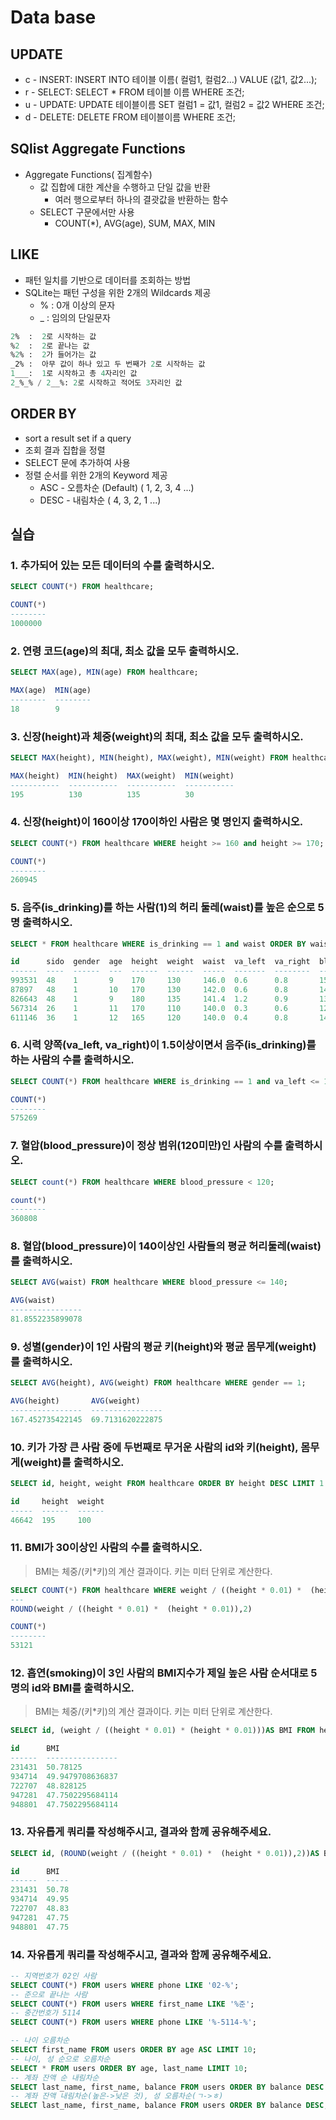 # Data base
## UPDATE
- c - INSERT: INSERT INTO 테이블 이름( 컬럼1, 컬럼2...) VALUE (값1, 값2...);
- r - SELECT: SELECT * FROM 테이블 이름 WHERE 조건;
- u - UPDATE: UPDATE 테이블이름 SET 컬럼1 = 값1, 컬럼2 = 값2 WHERE 조건;
- d - DELETE: DELETE FROM 테이블이름 WHERE 조건; 

## SQlist Aggregate Functions
- Aggregate Functions( 집계함수)
    - 값 집합에 대한 계산을 수행하고 단일 값을 반환
        - 여러 행으로부터 하나의 결괏값을 반환하는 함수
    - SELECT 구문에서만 사용
        - COUNT(*), AVG(age), SUM, MAX, MIN

## LIKE
- 패턴 일치를 기반으로 데이터를 조회하는 방법
- SQLite는 패턴 구성을 위한 2개의 Wildcards 제공
    - % : 0개 이상의 문자
    - _  : 임의의 단일문자
```sql
2%  :  2로 시작하는 값
%2  :  2로 끝나는 값
%2% :  2가 들어가는 값
_2% :  아무 값이 하나 있고 두 번째가 2로 시작하는 값
1___:  1로 시작하고 총 4자리인 값
2_%_% / 2__%: 2로 시작하고 적어도 3자리인 값
```

## ORDER BY
- sort a result set if a query
- 조회 결과 집합을 정렬
- SELECT 문에 추가하여 사용
- 정렬 순서를 위한 2개의 Keyword 제공
    - ASC - 오름차순 (Default)   ( 1, 2, 3, 4 ...)
    - DESC -  내림차순              ( 4, 3, 2, 1 ...)


## 실습
### 1. 추가되어 있는 모든 데이터의 수를 출력하시오.
```sql
SELECT COUNT(*) FROM healthcare;
```
```sql
COUNT(*)
--------
1000000
```

### 2. 연령 코드(age)의 최대, 최소 값을 모두 출력하시오. 
```sql
SELECT MAX(age), MIN(age) FROM healthcare;
```
```sql
MAX(age)  MIN(age)
--------  --------
18        9
```

### 3. 신장(height)과 체중(weight)의 최대, 최소 값을 모두 출력하시오.
```sql
SELECT MAX(height), MIN(height), MAX(weight), MIN(weight) FROM healthcare;
```
```sql
MAX(height)  MIN(height)  MAX(weight)  MIN(weight)
-----------  -----------  -----------  -----------
195          130          135          30
```

### 4. 신장(height)이 160이상 170이하인 사람은 몇 명인지 출력하시오.
```sql
SELECT COUNT(*) FROM healthcare WHERE height >= 160 and height >= 170;
```
```sql
COUNT(*)
--------
260945
```


### 5. 음주(is_drinking)를 하는 사람(1)의 허리 둘레(waist)를 높은 순으로 5명 출력하시오. 
```sql
SELECT * FROM healthcare WHERE is_drinking == 1 and waist ORDER BY waist DESC LIMIT 5;
```
```sql
id      sido  gender  age  height  weight  waist  va_left  va_right  blood_pressure  smoking  is_drinking
------  ----  ------  ---  ------  ------  -----  -------  --------  --------------  -------  -----------
993531  48    1       9    170     130     146.0  0.6      0.8       150             3        1
87897   48    1       10   170     130     142.0  0.6      0.8       140             1        1
826643  48    1       9    180     135     141.4  1.2      0.9       136             3        1
567314  26    1       11   170     110     140.0  0.3      0.6       125             3        1
611146  36    1       12   165     120     140.0  0.4      0.8       141             3        1
```

### 6. 시력 양쪽(va_left, va_right)이 1.5이상이면서 음주(is_drinking)를 하는 사람의 수를 출력하시오.
```sql
SELECT COUNT(*) FROM healthcare WHERE is_drinking == 1 and va_left <= 1.5 and  va_right <= 1.5;
```
```sql
COUNT(*)
--------
575269
```

### 7. 혈압(blood_pressure)이 정상 범위(120미만)인 사람의 수를 출력하시오.
```sql
SELECT count(*) FROM healthcare WHERE blood_pressure < 120;
```
```sql
count(*)
--------
360808
```

### 8. 혈압(blood_pressure)이 140이상인 사람들의 평균 허리둘레(waist)를 출력하시오.
```sql
SELECT AVG(waist) FROM healthcare WHERE blood_pressure <= 140;
```
```sql
AVG(waist)
----------------
81.8552235899078
```

### 9. 성별(gender)이 1인 사람의 평균 키(height)와 평균 몸무게(weight)를 출력하시오.

```sql
SELECT AVG(height), AVG(weight) FROM healthcare WHERE gender == 1;
```
```sql
AVG(height)       AVG(weight)
----------------  ----------------
167.452735422145  69.7131620222875
```

### 10. 키가 가장 큰 사람 중에 두번째로 무거운 사람의 id와 키(height), 몸무게(weight)를 출력하시오.
```sql
SELECT id, height, weight FROM healthcare ORDER BY height DESC LIMIT 1 OFFSET 1; --키가 가장 큰 사람 중에 두번째로 무거운 사람
```
```sql
id     height  weight
-----  ------  ------
46642  195     100
```

### 11. BMI가 30이상인 사람의 수를 출력하시오. 
> BMI는 체중/(키*키)의 계산 결과이다. 
> 키는 미터 단위로 계산한다.
```sql
SELECT COUNT(*) FROM healthcare WHERE weight / ((height * 0.01) *  (height * 0.01)) >= 30;
---
ROUND(weight / ((height * 0.01) *  (height * 0.01)),2)
```
```sql
COUNT(*)
--------
53121
```

### 12. 흡연(smoking)이 3인 사람의 BMI지수가 제일 높은 사람 순서대로 5명의 id와 BMI를 출력하시오.
> BMI는 체중/(키*키)의 계산 결과이다. 
> 키는 미터 단위로 계산한다.
```sql
SELECT id, (weight / ((height * 0.01) * (height * 0.01)))AS BMI FROM healthcare WHERE smoking == 3 ORDER BY BMI DESC LIMIT 5;
```
```sql
id      BMI
------  ----------------
231431  50.78125
934714  49.9479708636837
722707  48.828125
947281  47.7502295684114
948801  47.7502295684114
```

### 13. 자유롭게 쿼리를 작성해주시고, 결과와 함께 공유해주세요.

```sql
SELECT id, (ROUND(weight / ((height * 0.01) *  (height * 0.01)),2))AS BMI FROM healthcare WHERE smoking == 3 ORDER BY BMI DESC LIMIT 5;
```
```sql
id      BMI
------  -----
231431  50.78
934714  49.95
722707  48.83
947281  47.75
948801  47.75
```

### 14. 자유롭게 쿼리를 작성해주시고, 결과와 함께 공유해주세요.

```sql
-- 지역번호가 02인 사람
SELECT COUNT(*) FROM users WHERE phone LIKE '02-%';
-- 준으로 끝나는 사람
SELECT COUNT(*) FROM users WHERE first_name LIKE '%준';
-- 중간번호가 5114
SELECT COUNT(*) FROM users WHERE phone LIKE '%-5114-%';
```
```sql
-- 나이 오름차순
SELECT first_name FROM users ORDER BY age ASC LIMIT 10;
-- 나이, 성 순으로 오름차순
SELECT * FROM users ORDER BY age, last_name LIMIT 10;
-- 계좌 잔액 순 내림차순
SELECT last_name, first_name, balance FROM users ORDER BY balance DESC LIMIT 10;
-- 계좌 잔액 내림차순(높은->낮은 것), 성 오름차순(ㄱ->ㅎ)
SELECT last_name, first_name, balance FROM users ORDER BY balance DESC, last_name ASC LIMIT 10;
```